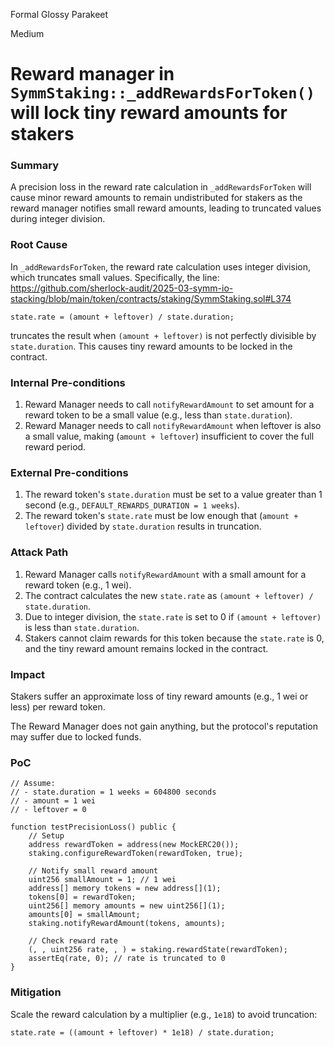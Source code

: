 Formal Glossy Parakeet

Medium

# Reward manager in `SymmStaking::_addRewardsForToken()` will lock tiny reward amounts for stakers

### Summary

A precision loss in the reward rate calculation in `_addRewardsForToken` will cause minor reward amounts to remain undistributed for stakers as the reward manager notifies small reward amounts, leading to truncated values during integer division.

### Root Cause

In `_addRewardsForToken`, the reward rate calculation uses integer division, which truncates small values. Specifically, the line:
https://github.com/sherlock-audit/2025-03-symm-io-stacking/blob/main/token/contracts/staking/SymmStaking.sol#L374
```solidity
state.rate = (amount + leftover) / state.duration;
```
truncates the result when `(amount + leftover)` is not perfectly divisible by `state.duration`. This causes tiny reward amounts to be locked in the contract.

### Internal Pre-conditions

1. Reward Manager needs to call `notifyRewardAmount` to set amount for a reward token to be a small value (e.g., less than `state.duration`).
2. Reward Manager needs to call `notifyRewardAmount` when leftover is also a small value, making (`amount + leftover`) insufficient to cover the full reward period.

### External Pre-conditions

1. The reward token's `state.duration` must be set to a value greater than 1 second (e.g., `DEFAULT_REWARDS_DURATION = 1 weeks`).
2. The reward token's `state.rate` must be low enough that (`amount + leftover`) divided by `state.duration` results in truncation.

### Attack Path

1. Reward Manager calls `notifyRewardAmount` with a small amount for a reward token (e.g., 1 wei).
2. The contract calculates the new `state.rate` as `(amount + leftover) / state.duration`.
3. Due to integer division, the `state.rate` is set to 0 if `(amount + leftover)` is less than `state.duration`.
4. Stakers cannot claim rewards for this token because the `state.rate` is 0, and the tiny reward amount remains locked in the contract.

### Impact

Stakers suffer an approximate loss of tiny reward amounts (e.g., 1 wei or less) per reward token.

The Reward Manager does not gain anything, but the protocol's reputation may suffer due to locked funds.

### PoC

```solidity
// Assume:
// - state.duration = 1 weeks = 604800 seconds
// - amount = 1 wei
// - leftover = 0

function testPrecisionLoss() public {
    // Setup
    address rewardToken = address(new MockERC20());
    staking.configureRewardToken(rewardToken, true);

    // Notify small reward amount
    uint256 smallAmount = 1; // 1 wei
    address[] memory tokens = new address[](1);
    tokens[0] = rewardToken;
    uint256[] memory amounts = new uint256[](1);
    amounts[0] = smallAmount;
    staking.notifyRewardAmount(tokens, amounts);

    // Check reward rate
    (, , uint256 rate, , ) = staking.rewardState(rewardToken);
    assertEq(rate, 0); // rate is truncated to 0
}
```

### Mitigation

Scale the reward calculation by a multiplier (e.g., `1e18`) to avoid truncation:
```solidity
state.rate = ((amount + leftover) * 1e18) / state.duration;
```
